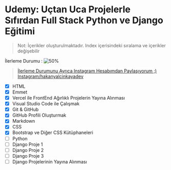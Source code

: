 # Udemy: Uçtan Uca Projelerle Sıfırdan Full Stack Python ve Django Eğitimi

> Not: İçerikler oluşturulmaktadır. Index içerisindeki sıralama ve içerikler değişebilir

İlerleme Durumu : ![50%](https://progress-bar.dev/50)
> [İlerleme Durumunu Ayrıca Instagram Hesabımdan Paylaşıyorum ;) Instagram/hakanyalcinkayadev](https://bit.ly/hy-dev-instagram)

- [x] HTML
- [x] Emmet
- [x] Vercel ile FrontEnd Ağırlıklı Projelerin Yayına Alınması
- [x] Visual Studio Code ile Çalışmak
- [x] Git & GitHub
- [x] GitHub Profili Oluşturmak
- [x] Markdown
- [x] CSS
- [x] Bootstrap ve Diğer CSS Kütüphaneleri
- [ ] Python
- [ ] Django Proje 1
- [ ] Django Proje 2
- [ ] Django Proje 3
- [ ] Django Projelerinin Yayına Alınması
